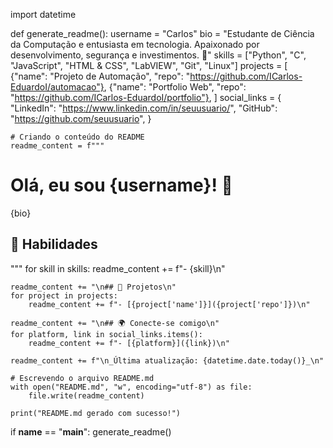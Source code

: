 import datetime

def generate_readme():
    username = "Carlos"
    bio = "Estudante de Ciência da Computação e entusiasta em tecnologia. Apaixonado por desenvolvimento, segurança e investimentos. 🚀"
    skills = ["Python", "C", "JavaScript", "HTML & CSS", "LabVIEW", "Git", "Linux"]
    projects = [
        {"name": "Projeto de Automação", "repo": "https://github.com/ICarlos-EduardoI/automacao"},
        {"name": "Portfolio Web", "repo": "https://github.com/ICarlos-EduardoI/portfolio"},
    ]
    social_links = {
        "LinkedIn": "https://www.linkedin.com/in/seuusuario/",
        "GitHub": "https://github.com/seuusuario",
    }
    
    # Criando o conteúdo do README
    readme_content = f"""
# Olá, eu sou {username}! 👋

{bio}

## 🚀 Habilidades
"""
    for skill in skills:
        readme_content += f"- {skill}\n"
    
    readme_content += "\n## 📂 Projetos\n"
    for project in projects:
        readme_content += f"- [{project['name']}]({project['repo']})\n"
    
    readme_content += "\n## 🌍 Conecte-se comigo\n"
    for platform, link in social_links.items():
        readme_content += f"- [{platform}]({link})\n"
    
    readme_content += f"\n_Última atualização: {datetime.date.today()}_\n"
    
    # Escrevendo o arquivo README.md
    with open("README.md", "w", encoding="utf-8") as file:
        file.write(readme_content)
    
    print("README.md gerado com sucesso!")

if __name__ == "__main__":
    generate_readme()
 



